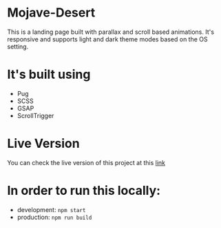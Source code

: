 # Mojave-Desert
This is a landing page built with parallax and scroll based animations.
It's responsive and supports light and dark theme modes based on the OS setting.

# It's built using
- Pug
- SCSS
- GSAP
- ScrollTrigger

# Live Version

You can check the live version of this project at this [link](https://gardellimarius.github.io/mojave-desert/dist/)

# In order to run this locally:
- development: ``` npm start ```
- production: ``` npm run build ```
